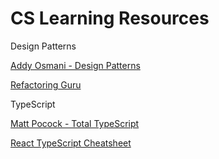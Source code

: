 # CS Learning Resources

Design Patterns

[Addy Osmani - Design Patterns](https://www.patterns.dev)

[Refactoring Guru](https://refactoring.guru/design-patterns)

TypeScript

[Matt Pocock - Total TypeScript](https://www.totaltypescript.com)

[React TypeScript Cheatsheet](https://react-typescript-cheatsheet.netlify.app)
